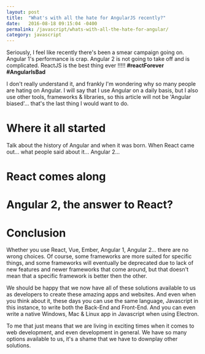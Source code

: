 ```yaml
---
layout: post
title:  "What's with all the hate for AngularJS recently?"
date:   2016-08-18 09:15:04 -0400
permalink: /javascript/whats-with-all-the-hate-for-angular/
category: javascript
---
```


Seriously, I feel like recently there's been a smear campaign going on. Angular 1's performance is crap. Angular 2 is not going to take off and is complicated. ReactJS is the best thing ever !!!!! **#reactForever #AngularIsBad**

I don't really understand it, and frankly I'm wondering why so many people are hating on Angular. I will say that I use Angular on a daily basis, but I also use other tools, frameworks & libraries, so this article will not be 'Angular biased'... that's the last thing I would want to do.

# Where it all started
Talk about the history of Angular and when it was born. When React came out... what people said about it... Angular 2...

# React comes along

# Angular 2, the answer to React?

# Conclusion
Whether you use React, Vue, Ember, Angular 1, Angular 2... there are no wrong choices. Of course, some frameworks are more suited for specific things, and some frameworks will eventually be deprecated due to lack of new features and newer frameworks that come around, but that doesn't mean that a specific framework is better then the other.

We should be happy that we now have all of these solutions available to us as developers to create these amazing apps and websites. And even when you think about it, these days you can use the same language, Javascript in this instance, to write both the Back-End and Front-End. And you can even write a native Windows, Mac & Linux app in Javascript when using Electron.

To me that just means that we are living in exciting times when it comes to web development, and even development in general. We have so many options available to us, it's a shame that we have to downplay other solutions.
